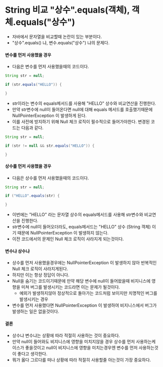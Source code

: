 # String 비교 "상수".equals(객체), 객체.equals("상수")
- 자바에서 문자열을 비교할때 논란이 있는 부분이다.
- "상수".equals() 냐, 변수.equals("상수") 냐의 문제다.

#### 변수를 먼저 사용했을 경우
- 다음은 변수를 먼저 사용했을때의 코드이다.
```java
String str = null;

if (str.equals("HELLO")) {

}
```

- str이라는 변수의 equals메서드를 사용해 "HELLO" 상수와 비교연산을 진행한다.
- 만약 str변수에 null이 들어온다면 null에 대해 equals 메서드를 호출했기때문에 NullPointerException 이 발생하게 된다.
- 이를 사전에 방지하기 위해 Null 체크 로직이 필수적으로 들어가야한다.
변경된 코드는 다음과 같다.
```java
String str = null;

if (str != null && str.equals("HELLO")) {

}
```

#### 상수를 먼저 사용했을 경우
- 다음은 상수를 먼저 사용했을때의 코드이다.
```java
String str = null;

if ("HELLO".equals(str) {

}
```

- 이번에는 "HELLO" 라는 문자열 상수의 equals메서드를 사용해 str변수와 비교연산을 진행한다.
- str변수에 null이 들어오더라도, equals메서드는 "HELLO" 상수 (String 객체) 이기 때문에 NullPointerException 이 발생하지 않는다.
- 이전 코드에서의 문제인 Null 체크 로직이 사라지게 되는것이다.


#### 변수냐 상수냐
- 상수를 먼저 사용했을경우에는 NullPointerException 이 발생하지 않아 반복적인 Null 체크 로직이 사라지게된다.
- 하지만 이는 항상 정답이 아니다.
- Null을 숨기는 코드이기때문에 만약 해당 변수에 null이 들어왔을때 비지니스에 영향을 미쳐 버그를 발생시키는 코드라면 이는 문제가 될것이다.
	- 예외가 발생하지않아 정상적으로 돌아가는 코드처럼 보이지만 치명적인 버그를 발생시키는 경우
- 변수를 먼저 사용했다면 NullPointerException 이 발생하여 비지니스에서 버그가 발생하는 일은 없을것이다.


#### 결론
- 상수냐 변수냐는 상황에 따라 적절히 사용하는 것이 중요하다.
- 만약 null이 들어와도 비지니스에 영향을 미치지않을 경우 상수를 먼저 사용하는케이스가 좋을것이고 null이 비지니스에 영향을 미치는경우엔 변수를 먼저 사용하는것이 좋다고 생각한다.
- 뭐가 옳다 그르다를 떠나 상황에 따라 적절히 사용할줄 아는것이 가장 중요하다.
